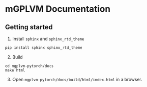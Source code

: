 # mGPLVM Documentation

## Getting started

1. Install `sphinx` and `sphinx_rtd_theme`

```sh
pip install sphinx sphinx_rtd_theme
```

2. Build

```
cd mgplvm-pytorch/docs
make html
```

3. Open `mgplvm-pytorch/docs/build/html/index.html` in a browser.

